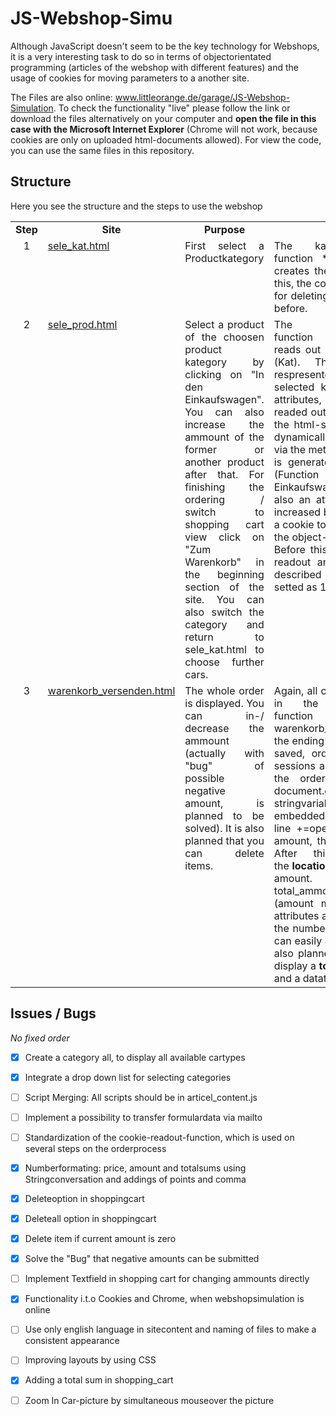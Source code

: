 # JS-Webshop-Simu




Although JavaScript doesn't seem to be the key technology for Webshops, it is a very interesting task to do so in terms of objectorientated programming (articles of the webshop with different features) and the usage of cookies for moving parameters to a another site.

The Files are also online: <a href="http://www.littleorange.de/garage/JS-Webshop-Simulation" target="_blank">www.littleorange.de/garage/JS-Webshop-Simulation</a>.
To check the functionality "live" please follow the link or download the files alternatively on your computer and **open the file in this case with the Microsoft Internet Explorer** (Chrome will not work, because cookies are only on uploaded html-documents allowed). For view the code, you can use the same files in this repository.

## Structure

Here you see the structure and the steps to use the webshop

<table>
  <tr>
    <td align='center' style='width:8px'><b>Step</b></td><td align='center' width='10%'><b>Site</b></td><td align='center' width='35%'><b>Purpose</b></td><td align='center' width='50%'><b>Short Code Description</b></td>
  </tr>
  <tr>
    <td align='center' valign='top'>
      1
    </td>
    <td align='justify' valign='top'>
    <a href='http://www.littleorange.de/garage/JS-Webshop-Simulation/sele_kat.html' target='_blank'>sele_kat.html</a>
    </td>
    <td align='justify' valign='top'>
      First select a Productkategory
    </td>
    <td align='justify' valign='top'>
      The kategory is submitted by the function *bake* (script on sele_kat.html) which creates the cookie "kat" (document.cookie). Before this, the cookie kat is generated with past expire date, for deleting the "old" kat cookie, if it has been setted before.
    </td>
  </tr>
<tr>
    <td align='center' valign='top'>
      2
    </td>
    <td align='justify' valign='top'>
    <a href='http://www.littleorange.de/garage/JS-Webshop-Simulation/sele_prod.html' target='_blank'>sele_prod.html</a>
    </td>
    <td align='justify' valign='top'>
      Select a product of the choosen product kategory by clicking on "In den Einkaufswagen". You can also increase the ammount of the   former or another product after that. For finishing the ordering / switch to shopping cart view click on "Zum Warenkorb" in the beginning section of the site. You can also switch the category and return to sele_kat.html to choose further cars.
    </td>
    <td align='justify' valign='top'>
      The function <i>t_cookie_readout</i> (Skript:<a href='http://www.littleorange.de/garage/JS-Webshop-Simulation/sele_prod.html' target='_blank'>sele_prod.html`</a>) reads out the in sele_kat.html settet Cookie, named (Kat). The related products are attributes, respresented by the array fzg_list of the object the selected kat. The cars itself also have difference attributes, like description, price or picture, which are readed out. The implementation of the information of the html-site is carried out by html-code, which is dynamically is getting integrated by the DOM-Model via the method <i>inner HTML</i>. Through this, also the link is generated to add the car in the shopping-cart (Function <b>add_item2</b> in articel_content.js,"In den Einkaufswagen"). The ordered amount of each car is also an attribute of the object of the car, an gets increased by one, if the link is clicked. Simultaneously a cookie to save the amount is generated, the name is the object-name of the car with the ending "_anzahl". Before this, the current amount is determined by a readout and check of all cookies concerning the described name. If no cookie exists the amount is setted as 1.
</td>
  
  </tr>
<tr>
    <td align='center' valign='top'>
      3
    </td>
    <td align='justify' valign='top'>
    <a href='http://www.littleorange.de/garage/JS-Webshop-Simulation/warenkorb_versenden.html' target='_blank'>warenkorb_versenden.html</a>
    </td>
    <td align='justify' valign='top'>
      The whole order is displayed. You can in-/ decrease the ammount (actually with "bug" of possible negative amount, is planned to be solved). It is also planned that you can delete items.
    </td>
    <td align='justify' valign='top'>
      Again, all cookies are red out using the onLoad event in the body tag, which calls the function <b>warenkorb_load()</b>(function in warenkorb_versenden.html).If the cookies name has the ending "_anzahl" (see also previous point 2) it is a saved, ordered car-type. Also orders of previous sessions are displayed. The display of the table with the ordered data is realised again with the document.getElementById(..).<b>innerHTML</b> method.The stringvariable therefor gets added the order data - embedded in HTML-code - of each car-type line by line +=operator. By in- or decreasing the ordered amount, the concerning cookie will be updated set. After this, the site gets reloaded with the <b>location.reload()</b> -Method to display the changed amount. Using the variable cur_total the total_ammount of each ordered car-type is derived (amount multiplicated with price, while this both attributes are numbers). To Format the price properly, the number is converted in string version, where you can easily add the Thousand-Point. This Formating is also planned for the total sum. It is also planned to display a <b>total_sum</b> of all orderings, a delete function, and a datatransfer possibility, probably via mail.
</td>
  
  </tr>











</table>

    


## Issues / Bugs

_No fixed order_

- [x] Create a category all, to display all available cartypes 
- [x] Integrate a drop down list for selecting categories
- [ ] Script Merging: All scripts should be in articel_content.js
- [ ] Implement a possibility to transfer formulardata via mailto
- [ ] Standardization of the cookie-readout-function, which is used on several steps on the orderprocess
- [x] Numberformating: price, amount and totalsums using Stringconversation and addings of points and comma
- [x] Deleteoption in shoppingcart
- [x] Deleteall option in shoppingcart
- [x] Delete item if current amount is zero
- [x] Solve the "Bug" that negative amounts can be submitted
- [ ] Implement Textfield in shopping cart for changing ammounts directly
- [x] Functionality i.t.o Cookies and Chrome, when webshopsimulation is online
- [ ] Use only english language in sitecontent and naming of files to make a consistent appearance
- [ ] Improving layouts by using CSS
- [x] Adding a total sum in shopping_cart
- [ ] Zoom In Car-picture by simultaneous mouseover the picture







